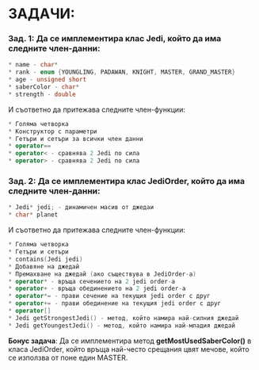 # ЗАДАЧИ:

### Зад. 1: Да се имплементира клас **Jedi**, който да има следните член-данни:

```C++
* name - char*
* rank - enum {YOUNGLING, PADAWAN, KNIGHT, MASTER, GRAND_MASTER}
* age - unsigned short
* saberColor - char*
* strength - double
```

И съответно да притежава следните член-функции:

```C++
* Голяма четворка
* Конструктор с параметри
* Гетъри и сетъри за всички член данни
* operator==
* operator< - сравнява 2 Jedi по сила
* operator> - сравнява 2 Jedi по сила
```

### Зад. 2: Да се имплементира клас **JediOrder**, който да има следните член-данни:

```C++
* Jedi* jedi; - динамичен масив от джедаи
* char* planet
```

И съответно да притежава следните член-функции:

```C++
* Голяма четворка
* Гетъри и сетъри
* contains(Jedi jedi)
* Добавяне на джедай 
* Премахване на джедай (ако съществува в JediOrder-a)
* operator* - връща сечението на 2 jedi order-a
* operator+ - връща обединението на 2 jedi order-a
* operator*= - прави сечение на текущия jedi order с друг
* operator+= - прави обединение на текущия jedi order с друг
* operator[]
* Jedi getStrongestJedi() - метод, който намира най-силния джедай
* Jedi getYoungestJedi() - метод, който намира най-младия джедай
```

**Бонус задача**: Да се имплементира метод **getMostUsedSaberColor()** в класа JediOrder, който връща най-често срещания цвят мечове, който се използва от поне един MASTER.